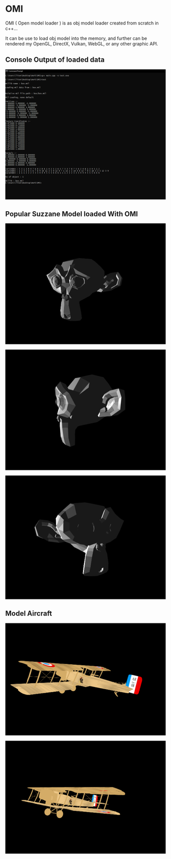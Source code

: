 # OMI
OMI ( Open model loader ) is as obj model loader created from scratch in c++...

It can be use to load obj model into the memory,
and further can be rendered my OpenGL, DirectX, Vulkan, WebGL, or any other graphic API.

## Console Output of loaded data

![This is an image](https://github.com/LitonBarman/OMI/blob/main/Demo/Console.png)

## Popular Suzzane Model loaded With OMI

![This is an image](https://github.com/LitonBarman/OMI/blob/main/Demo/Monkey1.png)

![This is an image](https://github.com/LitonBarman/OMI/blob/main/Demo/Monkey2.png)

![This is an image](https://github.com/LitonBarman/OMI/blob/main/Demo/Monkey3.png)

## Model Aircraft

![This is an image](https://github.com/LitonBarman/OMI/blob/main/Demo/Plane1.png)

![This is an image](https://github.com/LitonBarman/OMI/blob/main/Demo/Plane2.png)

